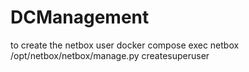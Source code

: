 # DCManagement
to create the netbox user 
docker compose exec netbox /opt/netbox/netbox/manage.py createsuperuser
